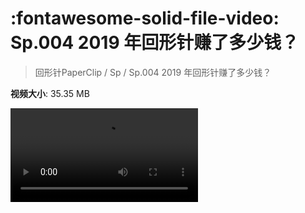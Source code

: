# :fontawesome-solid-file-video: Sp.004 2019 年回形针赚了多少钱？

> 回形针PaperClip / Sp / Sp.004 2019 年回形针赚了多少钱？

**视频大小**: 35.35 MB

<div class="video"><video src="https://file.hsyhx.top/archive/回形针PaperClip/Sp/Sp.004 2019 年回形针赚了多少钱？.mp4" controls preload>🤔 您的浏览器不支持 video 标签</video></div>